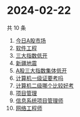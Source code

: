 # 2024-02-22

共 10 条

<!-- BEGIN ZHIHUSEARCH -->
<!-- 最后更新时间 Thu Feb 22 2024 01:08:22 GMT+0800 (China Standard Time) -->
1. [今日A股市场](https://www.zhihu.com/search?q=今日A股市场)
1. [软件工程](https://www.zhihu.com/search?q=软件工程)
1. [三大指数低开](https://www.zhihu.com/search?q=三大指数低开)
1. [新疆地震](https://www.zhihu.com/search?q=新疆地震)
1. [A股三大指数集体低开](https://www.zhihu.com/search?q=A股三大指数集体低开)
1. [计算机一级证要考吗](https://www.zhihu.com/search?q=计算机一级证要考吗)
1. [计算机二级哪个比较好考](https://www.zhihu.com/search?q=计算机二级哪个比较好考)
1. [项目管理](https://www.zhihu.com/search?q=项目管理)
1. [信息系统项目管理师](https://www.zhihu.com/search?q=信息系统项目管理师)
1. [网络工程师](https://www.zhihu.com/search?q=网络工程师)
<!-- END ZHIHUSEARCH -->
